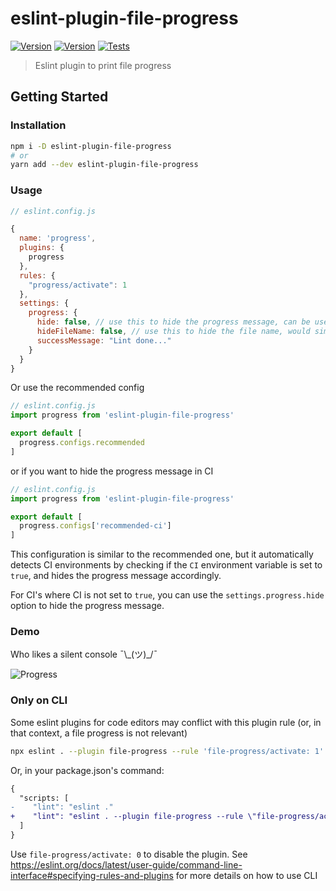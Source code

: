 # eslint-plugin-file-progress

[![Version](https://badgen.net/npm/v/eslint-plugin-file-progress)](https://www.npmjs.com/package/eslint-plugin-file-progress)
[![Version](https://badgen.net/npm/license/eslint-plugin-file-progress?color=red)](https://github.com/sibiraj-s/eslint-plugin-file-progress/blob/master/LICENSE)
[![Tests](https://github.com/sibiraj-s/eslint-plugin-file-progress/workflows/Tests/badge.svg)](https://github.com/sibiraj-s/eslint-plugin-file-progress/actions)

> Eslint plugin to print file progress

## Getting Started

### Installation

```bash
npm i -D eslint-plugin-file-progress
# or
yarn add --dev eslint-plugin-file-progress
```

### Usage

```js
// eslint.config.js

{
  name: 'progress',
  plugins: {
    progress
  },
  rules: {
    "progress/activate": 1
  },
  settings: {
    progress: {
      hide: false, // use this to hide the progress message, can be useful in CI
      hideFileName: false, // use this to hide the file name, would simply show "Linting..."
      successMessage: "Lint done..."
    }
  }
}
```

Or use the recommended config

```js
// eslint.config.js
import progress from 'eslint-plugin-file-progress'

export default [
  progress.configs.recommended
]
```

or if you want to hide the progress message in CI

```js
// eslint.config.js
import progress from 'eslint-plugin-file-progress'

export default [
  progress.configs['recommended-ci']
]
```

This configuration is similar to the recommended one, but it automatically detects CI environments by checking if the `CI` environment variable is set to `true`, and hides the progress message accordingly.

For CI's where CI is not set to `true`, you can use the `settings.progress.hide` option to hide the progress message.

### Demo

Who likes a silent console ¯\\\_(ツ)\_/¯

![Progress](assets/progress.gif)

### Only on CLI

Some eslint plugins for code editors may conflict with this plugin rule (or, in that context, a file progress is not relevant)

```bash
npx eslint . --plugin file-progress --rule 'file-progress/activate: 1'
```

Or, in your package.json's command:

```diff
{
  "scripts: [
-    "lint": "eslint ."
+    "lint": "eslint . --plugin file-progress --rule \"file-progress/activate: 1\""
  ]
}
```

Use `file-progress/activate: 0` to disable the plugin. See https://eslint.org/docs/latest/user-guide/command-line-interface#specifying-rules-and-plugins for more details on how to use CLI
